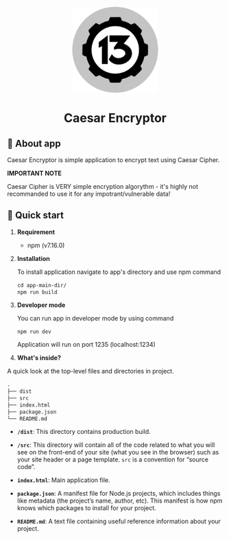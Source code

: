 <p align="center">
    <img alt="Caesar Encryptor" src="src/assets/images/v13.svg" width="200" />
</p>

<h1 align="center">
  Caesar Encryptor
</h1>

## :closed_lock_with_key: About app
Caesar Encryptor is simple application to encrypt text using Caesar Cipher.

**IMPORTANT NOTE**

Caesar Cipher is VERY simple encryption algorythm - it's highly not recommanded to use it for any impotrant/vulnerable data!


## 🚀 Quick start
1.  **Requirement**

    * npm (v7.16.0)

2.  **Installation**

    To install application navigate to app's directory and use npm command

    ```shell
    cd app-main-dir/
    npm run build
    ```

3.  **Developer mode**

    You can run app in developer mode by using command
    ```shell
    npm run dev
    ```
    Application will run on port 1235 (localhost:1234)

4.  **What's inside?**

A quick look at the top-level files and directories in project.

    .
    ├── dist
    ├── src
    ├── index.html
    ├── package.json
    └── README.md
    
* **`/dist`**: This directory contains production build.

* **`/src`**: This directory will contain all of the code related to what you will see on the front-end of your site (what you see in the browser) such as your site header or a page template. `src` is a convention for “source code”.

* **`index.html`**: Main application file.

* **`package.json`**: A manifest file for Node.js projects, which includes things like metadata (the project’s name, author, etc). This manifest is how npm knows which packages to install for your project.

* **`README.md`**: A text file containing useful reference information about your project.
